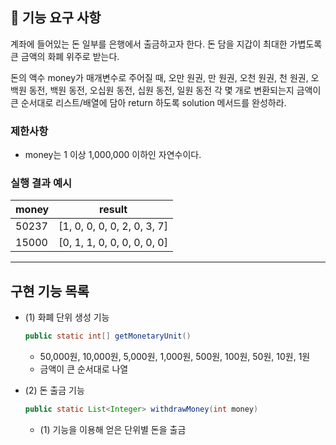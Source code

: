 ## 🚀 기능 요구 사항

계좌에 들어있는 돈 일부를 은행에서 출금하고자 한다. 돈 담을 지갑이 최대한 가볍도록 큰 금액의 화폐 위주로 받는다.

돈의 액수 money가 매개변수로 주어질 때, 오만 원권, 만 원권, 오천 원권, 천 원권, 오백원 동전, 백원 동전, 오십원 동전, 십원 동전, 일원 동전 각 몇 개로 변환되는지 금액이 큰 순서대로 리스트/배열에 담아 return 하도록 solution 메서드를 완성하라.

### 제한사항

- money는 1 이상 1,000,000 이하인 자연수이다.

### 실행 결과 예시

| money | result |
| --- | --- |
| 50237	| [1, 0, 0, 0, 0, 2, 0, 3, 7] |
| 15000	| [0, 1, 1, 0, 0, 0, 0, 0, 0] |

---

## 구현 기능 목록

- (1) 화폐 단위 생성 기능
  
  ```java
  public static int[] getMonetaryUnit()
  ```
  
  - 50,000원, 10,000원, 5,000원, 1,000원, 500원, 100원, 50원, 10원, 1원
  - 금액이 큰 순서대로 나열
- (2) 돈 출금 기능

  ```java
  public static List<Integer> withdrawMoney(int money)
  ```

  - (1) 기능을 이용해 얻은 단위별 돈을 출금